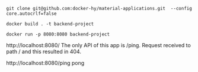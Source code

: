 ```
git clone git@github.com:docker-hy/material-applications.git  --config core.autocrlf=false

```
```
docker build . -t backend-project
```
```
docker run -p 8080:8080 backend-project
```

http://localhost:8080/
The only API of this app is /ping. Request received to path / and this resulted in 404.


http://localhost:8080/ping
pong